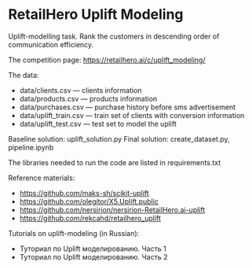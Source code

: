 RetailHero Uplift Modeling
==========================

Uplift-modelling task. Rank the customers in descending order of communication efficiency.

The competition page: https://retailhero.ai/c/uplift_modeling/

The data:
* data/clients.csv — clients information
* data/products.csv — products information
* data/purchases.csv — purchase history before sms advertisement
* data/uplift_train.csv — train set of clients with conversion information
* data/uplift_test.csv — test set to model the uplift

Baseline solution: uplift_solution.py
Final solution: create_dataset.py, pipeline.ipynb

The libraries needed to run the code are listed in requirements.txt

Reference materials:
* https://github.com/maks-sh/scikit-uplift
* https://github.com/olegitor/X5.Uplift.public
* https://github.com/nersirion/nersirion-RetailHero.ai-uplift
* https://github.com/rekcahd/retailhero_uplift

Tutorials on uplift-modeling (in Russian):
* Туториал по Uplift моделированию. Часть 1
* Туториал по Uplift моделированию. Часть 2
